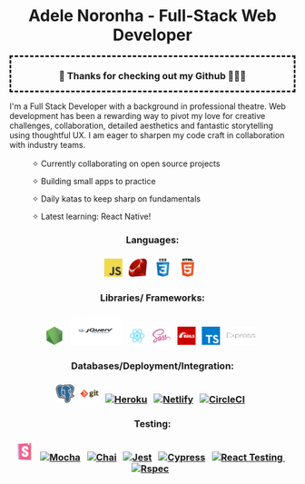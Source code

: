 <div align="center"><h1>Adele Noronha - Full-Stack Web Developer</h1></div>

<div style="margin-bottom: 1rem; border-style:dashed" align="center"><h3> 👋 Thanks for checking out my Github 👩🏽‍💻 </h3>
</div>

I'm a Full Stack Developer with a background in professional theatre. Web development has been a rewarding way to pivot my love for creative challenges, collaboration, detailed aesthetics and fantastic storytelling using thoughtful UX. I am eager to sharpen my code craft in collaboration with industry teams.

<div style="margin: 1rem;">
<ul> ✧ Currently collaborating on open source projects </ul>
<ul> ✧ Building small apps to practice </ul>
<ul> ✧ Daily katas to keep sharp on fundamentals </ul>
<ul> ✧ Latest learning: React Native! </ul>
</div>



<div align="center">
  <h3>Languages:<h3/>
  <a href="#" ><img alt="Javascript" height="32" width="32"    src="https://raw.githubusercontent.com/github/explore/80688e429a7d4ef2fca1e82350fe8e3517d3494d/topics/javascript/javascript.png" /></a>&nbsp;&nbsp;
  <a href="#" ><img alt=" Ruby" height="32" width="32"  src="https://raw.githubusercontent.com/github/explore/80688e429a7d4ef2fca1e82350fe8e3517d3494d/topics/ruby/ruby.png" /></a>&nbsp;&nbsp;
  <a href="#" ><img alt="CSS" height="32" width="32"      src="https://raw.githubusercontent.com/github/explore/80688e429a7d4ef2fca1e82350fe8e3517d3494d/topics/css/css.png" /></a>&nbsp;&nbsp;
  <a href="#" ><img alt="CSS" height="32" width="32"      src="https://raw.githubusercontent.com/github/explore/80688e429a7d4ef2fca1e82350fe8e3517d3494d/topics/html/html.png" /></a>&nbsp;&nbsp;
    
  <h3>Libraries/ Frameworks:<h3/> 
  <a href="#" ><img alt="NodeJS" height="32" width="32"  src="https://raw.githubusercontent.com/github/explore/80688e429a7d4ef2fca1e82350fe8e3517d3494d/topics/nodejs/nodejs.png" /></a>&nbsp;&nbsp;
  <a href="#" ><img alt="JQuery" height="50" width="90"  src="https://raw.githubusercontent.com/github/explore/80688e429a7d4ef2fca1e82350fe8e3517d3494d/topics/jquery/jquery.png" /></a>&nbsp;&nbsp;
  <a href="#" ><img alt="ReactJS" height="32" width="32"  src="https://raw.githubusercontent.com/github/explore/80688e429a7d4ef2fca1e82350fe8e3517d3494d/topics/react/react.png" /></a>&nbsp;&nbsp;
  <a href="#" ><img alt="Sass" height="32" width="32"      src="https://raw.githubusercontent.com/github/explore/80688e429a7d4ef2fca1e82350fe8e3517d3494d/topics/sass/sass.png" /></a>&nbsp;&nbsp;
  <a href="#" ><img alt="Rails" height="32" width="32"  src="https://raw.githubusercontent.com/github/explore/80688e429a7d4ef2fca1e82350fe8e3517d3494d/topics/rails/rails.png" /></a>&nbsp;&nbsp;
  <a href="#" ><img alt="Typescript" height="32" width="32"            src="https://raw.githubusercontent.com/github/explore/80688e429a7d4ef2fca1e82350fe8e3517d3494d/topics/typescript/typescript.png" /></a>&nbsp;&nbsp;
  <a href="#" ><img alt="Express" height="32" width="50"  src="https://raw.githubusercontent.com/github/explore/80688e429a7d4ef2fca1e82350fe8e3517d3494d/topics/express/express.png" /></a>&nbsp;&nbsp;
    
  <h3>Databases/Deployment/Integration:<h3/>  
  <a href="#" ><img alt="PostgreSQL" height="32" width="32"  src="https://raw.githubusercontent.com/github/explore/80688e429a7d4ef2fca1e82350fe8e3517d3494d/topics/postgresql/postgresql.png" /></a>&nbsp;&nbsp;
  <a href="#" ><img alt="Git" height="32" width="32"  src="https://raw.githubusercontent.com/github/explore/80688e429a7d4ef2fca1e82350fe8e3517d3494d/topics/git/git.png" /></a>&nbsp;&nbsp;
  <a href="#" ><img alt="Heroku" height="45" width="45"  src="https://www.nicepng.com/png/detail/223-2233246_heroku-logo-salesforce-heroku.png" /></a>&nbsp;&nbsp;
  <a href="#" ><img alt="Netlify" height="32" width="70"  src="https://upload.wikimedia.org/wikipedia/commons/thumb/b/b8/Netlify_logo.svg/1280px-Netlify_logo.svg.png" /></a>&nbsp;&nbsp;
  <a href="#" ><img alt="CircleCI" height="32" width="32"  src="https://d3r49iyjzglexf.cloudfront.net/circleci-logo-stacked-fb-657e221fda1646a7e652c09c9fbfb2b0feb5d710089bb4d8e8c759d37a832694.png" /></a>&nbsp;&nbsp;
                    
  <h3>Testing:<h3/>
  <a href="#" ><img alt="Storybook" height="32" width="32" src="https://raw.githubusercontent.com/github/explore/80688e429a7d4ef2fca1e82350fe8e3517d3494d/topics/storybook/storybook.png" /></a>&nbsp;&nbsp;
  <a href="#" ><img alt="Mocha" height="32" width="32" src="https://camo.githubusercontent.com/58045a79a69afea4cab1cea6def6d911fba3956cf5fd683addf41c032aa64088/68747470733a2f2f636c6475702e636f6d2f78465646784f696f41552e737667" /></a>&nbsp;&nbsp;
  <a href="#" ><img alt="Chai" height="32" width="32" src="https://avatars.githubusercontent.com/u/1515293?s=280&v=4" /></a>&nbsp;&nbsp;
  <a href="#" ><img alt="Jest" height="45" width="50" src="https://miro.medium.com/max/796/1*adYdrfOLy0T5oW02kTvsqg.png" /></a>&nbsp;&nbsp;
  <a href="#" ><img alt="Cypress" height="32" width="50" src="https://nx.dev/documentation/latest/shared/cypress-logo.png" /></a>&nbsp;&nbsp;
  <a href="#" ><img alt="React Testing" height="50" width="50" src="https://raw.githubusercontent.com/testing-library/react-testing-library/main/other/goat.png" />            </a>&nbsp;&nbsp;
  <a href="#" ><img alt="Rspec" height="45" width="60" src="https://www.plutora.com/wp-content/uploads/2019/01/rspec.jpg" /></a>&nbsp;&nbsp;
